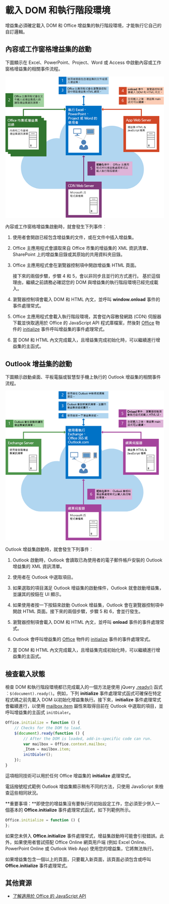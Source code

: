 
# 載入 DOM 和執行階段環境



增益集必須確定載入 DOM 和 Office 增益集的執行階段環境，才能執行它自己的自訂邏輯。 

## 內容或工作窗格增益集的啟動

下圖顯示在 Excel、PowerPoint、Project、Word 或 Access 中啟動內容或工作窗格增益集的相關事件流程。

![啟動內容或工作窗格增益集時的事件流程](../../images/off15appsdk_LoadingDOMAgaveRuntime.png)

內容或工作窗格增益集啟動時，就會發生下列事件︰ 



1. 使用者會開啟已經包含增益集的文件，或在文件中插入增益集。
    
2. Office 主應用程式會讀取來自 Office 市集的增益集的 XML 資訊清單、SharePoint 上的增益集目錄或其原始的共用資料夾目錄。
    
3. Office 主應用程式會在瀏覽器控制項中開啟增益集 HTML 頁面。
    
    接下來的兩個步驟，步驟 4 和 5，會以非同步且並行的方式進行。 基於這個理由，繼續之前請務必確認您的 DOM 與增益集的執行階段環境已經完成載入。
    
4. 瀏覽器控制項會載入 DOM 和 HTML 內文，並呼叫 **window.onload** 事件的事件處理常式。
    
5. Office 主應用程式會載入執行階段環境，其會從內容散發網路 (CDN) 伺服器下載並快取適用於 Office 的 JavaScript API 程式庫檔案，然後對 [Office](../../reference/shared/office.initialize.md) 物件的 [initialize](../../reference/shared/office.md) 事件呼叫增益集的事件處理常式。
    
6. 當 DOM 和 HTML 內文完成載入，且增益集完成初始化時，可以繼續進行增益集的主函式。
    

## Outlook 增益集的啟動



下圖顯示啟動桌面、平板電腦或智慧型手機上執行的 Outlook 增益集的相關事件流程。

![啟動 Outlook 增益集的事件流程](../../images/olowawecon15_LoadingDOMAgaveRuntime.png)

Outlook 增益集啟動時，就會發生下列事件︰ 



1. Outlook 啟動時，Outlook 會讀取已為使用者的電子郵件帳戶安裝的 Outlook 增益集的 XML 資訊清單。
    
2. 使用者在 Outlook 中選取項目。
    
3. 如果選取的項目滿足 Outlook 增益集的啟動條件，Outlook 就會啟動增益集，並讓其的按鈕在 UI 顯示。
    
4. 如果使用者按一下按鈕來啟動 Outlook 增益集，Outlook 會在瀏覽器控制項中開啟 HTML 頁面。接下來的兩個步驟，步驟 5 和 6，會並行發生。
    
5. 瀏覽器控制項會載入 DOM 和 HTML 內文，並呼叫 **onload** 事件的事件處理常式。
    
6. Outlook 會呼叫增益集的 [Office](../../reference/shared/office.initialize.md) 物件的 [initialize](../../reference/shared/office.md) 事件的事件處理常式。
    
7. 當 DOM 和 HTML 內文完成載入，且增益集完成初始化時，可以繼續進行增益集的主函式。
    

## 檢查載入狀態


檢查 DOM 和執行階段環境都已完成載入的一個方法是使用 jQuery [.ready()](http://api.jquery.com/ready/) 函式︰`$(document).ready()`。例如，下列 **initialize** 事件處理常式函式可確保在特定程式碼之前先載入 DOM 以初始化增益集執行。接下來，**initialize** 事件處理常式會繼續進行，以使用 [mailbox.item](../../reference/outlook/Office.context.mailbox.item.md) 屬性來取得目前在 Outlook 中選取的項目，並呼叫增益集的主函式 `initDialer`。


```js
Office.initialize = function () {
    // Checks for the DOM to load.
    $(document).ready(function () {
        // After the DOM is loaded, add-in-specific code can run.
        var mailbox = Office.context.mailbox;
        _Item = mailbox.item;
        initDialer();
    });
}
```

這項相同技術可以用於任何 Office 增益集的 **initialize** 處理常式。

電話撥號程式範例 Outlook 增益集顯示稍有不同的方法，只使用 JavaScript 來檢查這些相同狀況。 

 **重要事項：**即使您的增益集沒有要執行的初始設定工作，您必須至少併入一個基本的 **Office.initialize** 事件處理常式函式，如下列範例所示。




```js
Office.initialize = function () {
};
```

如果您未併入 **Office.initialize** 事件處理常式，增益集啟動時可能會引發錯誤。此外，如果使用者嘗試搭配 Office Online 網頁用戶端 (例如 Excel Online、PowerPoint Online 或 Outlook Web App) 使用您的增益集，它將無法執行。

如果增益集包含一個以上的頁面，只要載入新頁面，該頁面必須包含或呼叫 **Office.initialize** 事件處理常式。


## 其他資源



- [了解適用於 Office 的 JavaScript API](../../docs/develop/understanding-the-javascript-api-for-office.md)
    
